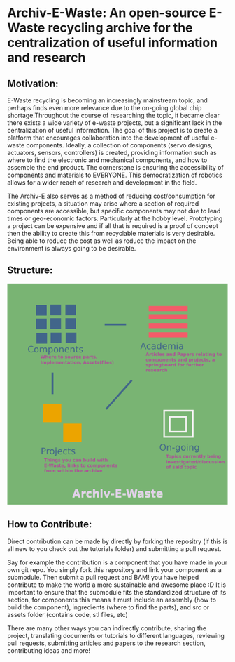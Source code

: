 # Archiv-E-Waste: An open-source E-Waste recycling archive for the centralization of useful information and research

<h2> Motivation:</h2>

E-Waste recycling is becoming an increasingly mainstream topic, and perhaps finds even more relevance due to the on-going global chip shortage.Throughout the course of researching the topic, it became clear there exists a wide variety of e-waste projects, but a significant lack in the centralization of useful information. The goal of this project is to create a platform that encourages collaboration into the development of useful e-waste components. Ideally, a collection of  components (servo designs, actuators, sensors, controllers) is created, providing information such as where to find the electronic and mechanical components, and how to assemble the end product. The cornerstone is ensuring the accessibility of components and materials to EVERYONE. This democratization of robotics allows for a wider reach of research and development in the field.

The Archiv-E also serves as a method of reducing cost/consumption for existing projects, a situation may arise where a section of required components are accessible, but specific components may not due to lead times or geo-economic factors. Particularly at the hobby level. Prototyping a project can be expensive and if all that is required is a proof of concept then the ability to create this from recyclable materials is very desirable. Being able to reduce the cost as well as reduce the impact on the environment is always going to be desirable.

<h2> Structure:</h2>

<img src = "./misc/structure.png">

<h2>How to Contribute:</h2>

Direct contribution can be made by directly by forking the repositry (if this is all new to you check out the tutorials folder) and submitting a pull request.

Say for example the contribution is a component that you have made in your own git repo. You simply fork this repository and link your component as a submodule. Then submit a pull request and BAM! you have helped contribute to make the world a more sustainable and awesome place :D It is important to ensure that the submodule fits the standardized structure of its section, for components this means it must include an assembly (how to build the component), ingredients (where to find the parts), and src or assets folder (contains code, stl files, etc)

There are many other ways you can indirectly contribute, sharing the project, translating documents or tutorials to different languages, reviewing pull requests, submitting articles and papers to the research section, contributing ideas and more! 